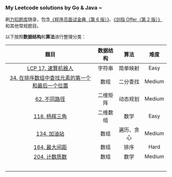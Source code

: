 ### My Leetcode solutions by Go & Java ~

刷[力扣题库](https://leetcode.cn/problemset/all/)随录，包含[《程序员面试金典（第 6 版）》](https://book.douban.com/subject/34813624/)、[《剑指 Offer（第 2 版）》](https://book.douban.com/subject/27008702/)和其他常规题目。

以下按照**数据结构**和**算法**进行整理分类：

|                             题目                             | 数据结构 |    算法    |  难度  |
| :----------------------------------------------------------: | :------: | :--------: | :----: |
|  [LCP 17. 速算机器人](https://leetcode.cn/problems/nGK0Fy/)  |  字符串  |  简单映射  |  Easy  |
| [34. 在排序数组中查找元素的第一个和最后一个位置](https://leetcode.cn/problems/find-first-and-last-position-of-element-in-sorted-array/) |   数组   |  二分查找  | Medium |
|  [62. 不同路径](https://leetcode.cn/problems/unique-paths/)  | 二维矩阵 |  动态规划  | Medium |
| [118. 杨辉三角](https://leetcode.cn/problems/pascals-triangle/) | 二维数组 |    数学    |  Easy  |
|   [134. 加油站](https://leetcode.cn/problems/gas-station/)   |   数组   | 遍历、贪心 | Medium |
|  [164. 最大间距](https://leetcode.cn/problems/maximum-gap/)  |   数组   |    排序    |  Hard  |
| [204. 计数质数](https://leetcode.cn/problems/count-primes/)  |   数组   |    数学    | Medium |
|                                                              |          |            |        |
|                                                              |          |            |        |
|                                                              |          |            |        |
|                                                              |          |            |        |
|                                                              |          |            |        |

